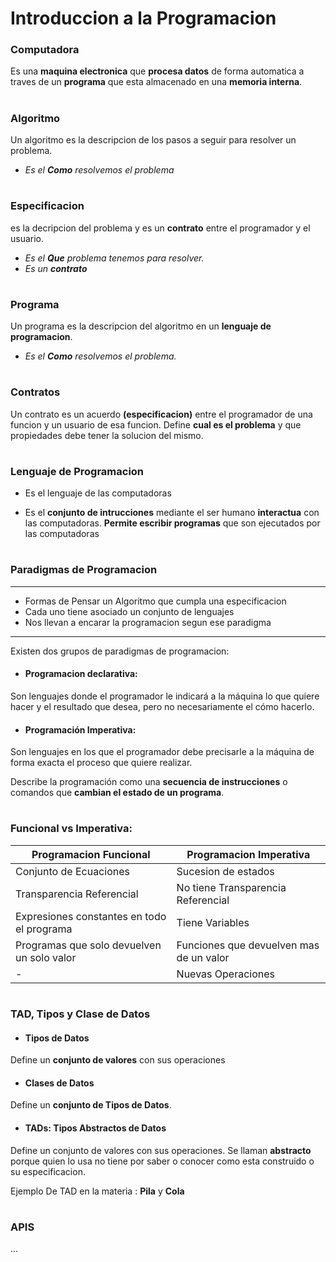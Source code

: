 
# Introduccion a la Programacion


### Computadora

Es una **maquina electronica** que **procesa datos** de forma automatica a traves de un **programa** que esta almacenado en una **memoria interna**.
#


### Algoritmo

Un algoritmo es la descripcion de los pasos a seguir para resolver un problema.
- _Es el **Como** resolvemos el problema_

#
### Especificacion

es la decripcion del problema y es un __contrato__ entre el programador y el usuario.
- _Es el **Que** problema tenemos para resolver._
- _Es un **contrato**_

#
### Programa

Un programa es la descripcion del algoritmo en un **lenguaje de programacion**.
- _Es el **Como** resolvemos el problema._

#
### Contratos

Un contrato es un acuerdo **(especificacion)** entre el programador de una funcion y un usuario de esa funcion.
Define **cual es el problema** y que propiedades debe tener la solucion del mismo.

#
### Lenguaje de Programacion

- Es el lenguaje de las computadoras 

- Es el **conjunto de intrucciones** mediante el ser humano **interactua** con las computadoras.
**Permite escribir programas** que son ejecutados por las computadoras


#

### Paradigmas de Programacion

---------------------------------------------------------------------
   * Formas de Pensar un Algoritmo que cumpla una especificacion
   * Cada uno tiene asociado un conjunto de lenguajes
   * Nos llevan a encarar la programacion segun ese paradigma  
---------------------------------------------------------------------

Existen dos grupos de paradigmas de programacion:

* #### Programacion declarativa: 

Son lenguajes donde el programador le indicará a la máquina lo que quiere hacer y el resultado que desea, pero no necesariamente el cómo hacerlo.


* #### Programación Imperativa: 

Son lenguajes en los que el programador debe precisarle a la máquina de forma exacta el proceso que quiere realizar.

Describe la programación como una **secuencia de instrucciones** o comandos que **cambian el estado de un programa**.

#
### Funcional vs Imperativa:

|Programacion Funcional|Programacion Imperativa|
|--|--|
| Conjunto de Ecuaciones | Sucesion de estados |
| Transparencia Referencial | No tiene Transparencia Referencial |
| Expresiones constantes en todo el programa  | Tiene Variables |
| Programas que solo devuelven un solo valor | Funciones que devuelven mas de un valor |
|-| Nuevas Operaciones |



#

### TAD, Tipos y Clase de Datos

* #### Tipos de Datos

Define un **conjunto de valores** con sus operaciones 

* #### Clases de Datos

Define un **conjunto de Tipos de Datos**.

* #### TADs: Tipos Abstractos de Datos

Define un conjunto de valores con sus operaciones.
Se llaman __abstracto__ porque quien lo usa no tiene por saber o conocer como esta construido o su especificacion. 

Ejemplo De TAD en la materia : __Pila__ y __Cola__

#
### APIS

...

